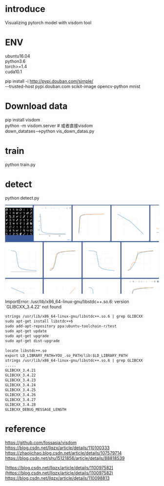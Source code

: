 # introduce
Visualizing pytorch model with visdom tool
# ENV
ubuntu16.04 \
python3.6 \
torch>=1.4\
cuda10.1

pip install -i http://pypi.douban.com/simple/ \
--trusted-host pypi.douban.com scikit-image opencv-python mnist
# Download data
pip install visdom \
python -m visdom.server # 或者直接visdom\
down_datatses-->python vis_down_datas.py 
# train
python train.py 
# detect
python detect.py 


![](./mis_vis_cv/images/Screens.png)


ImportError: /usr/lib/x86_64-linux-gnu/libstdc++.so.6: version `GLIBCXX_3.4.22' not found
```
strings /usr/lib/x86_64-linux-gnu/libstdc++.so.6 | grep GLIBCXX
sudo apt-get install libstdc++6
sudo add-apt-repository ppa:ubuntu-toolchain-r/test 
sudo apt-get update
sudo apt-get upgrade
sudo apt-get dist-upgrade 

locate libstdc++.so
export LD_LIBRARY_PATH=YOU_.so_PATH/lib:$LD_LIBRARY_PATH
strings /usr/lib/x86_64-linux-gnu/libstdc++.so.6 | grep GLIBCXX
.....
GLIBCXX_3.4.21
GLIBCXX_3.4.22
GLIBCXX_3.4.23
GLIBCXX_3.4.24
GLIBCXX_3.4.25
GLIBCXX_3.4.26
GLIBCXX_3.4.27
GLIBCXX_3.4.28
GLIBCXX_DEBUG_MESSAGE_LENGTH

```



# reference
https://github.com/fossasia/visdom
https://blog.csdn.net/llqzx/article/details/110100333
https://zhaojichao.blog.csdn.net/article/details/107579714
https://blog.csdn.net/shu15121856/article/details/88818539

[https://blog.csdn.net/llqzx/article/details/110097582](https://blog.csdn.net/llqzx/article/details/110097582)
https://blog.csdn.net/llqzx/article/details/110098813



